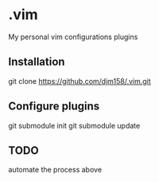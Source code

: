 # .vim
My personal vim configurations plugins

## Installation

git clone https://github.com/djm158/.vim.git

## Configure plugins

git submodule init <PLUGIN-NAME>
git submodule update

## TODO

automate the process above
